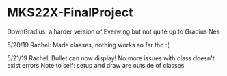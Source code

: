 # MKS22X-FinalProject
DownGradius: a harder version of Everwing but not quite up to Gradius Nes

5/20/19
Rachel: Made classes, nothing works so far tho :(

5/21/19
Rachel: Bullet can now display! No more issues with class doesn't exist errors
Note to self: setup and draw are outside of classes
